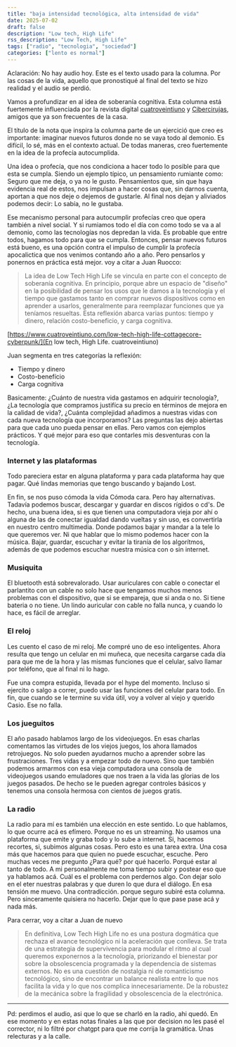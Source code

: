 ```yaml
---
title: "baja intensidad tecnológica, alta intensidad de vida"
date: 2025-07-02
draft: false
description: "Low tech, High Life"
rss_description: "Low Tech, High Life"
tags: ["radio", "tecnologia", "sociedad"]
categories: ["lento es normal"]
---
```


Aclaración: No hay audio hoy. Este es el texto usado para la columna. Por las cosas de la vida, aquello que pronostiqué al final del texto se hizo realidad y el audio se perdió.



Vamos a profundizar en al idea de soberanía cognitiva. Esta columna está fuertemente influenciada por la revista digital [cuatroveintiuno](https://cuatroveintiuno.com) y [Cibercirujas](https://linktr.ee/cybercirujas), amigos que ya son frecuentes de la casa.

<!--more-->

El título de la nota que inspira la columna parte de un ejercició que creo es importante: imaginar nuevos futuros donde no se vaya todo al demonio. Es difícil, lo sé, más en el contexto actual. De todas maneras, creo fuertemente en la idea de la profecía autocumplida. 

Una idea o profecía, que nos condiciona a hacer todo lo posible para que esta se cumpla. Siendo un ejemplo típico, un pensamiento rumiante como: Seguro que me deja, o ya no le gusto. Pensamientos que, sin que haya evidencia real de estos, nos impulsan a hacer cosas que, sin darnos cuenta, aportan a que nos deje o dejemos de gustarle. Al final nos dejan y aliviados podemos decir: Lo sabía, no le gustaba. 

Ese mecanismo personal para autocumplir profecías creo que opera también a nivel social. Y si rumiamos todo el día con como todo se va a al demonio, como las tecnologías nos depredan la vida. Es probable que entre todos, hagamos todo para que se cumpla.
Entonces, pensar nuevos futuros está bueno, es una opción contra el impulso de cumplir la profecía apocalictica que nos venimos contando año a año. Pero pensarlos y ponernos en práctica está mejor.
voy a citar a Juan Ruocco:

> La idea de Low Tech High Life se vincula en parte con el concepto de soberanía cognitiva. En principio, porque abre un espacio de "diseño" en la posibilidad de pensar los usos que le damos a la tecnología y el tiempo que gastamos tanto en comprar nuevos dispositivos como en aprender a usarlos, generalmente para reemplazar funciones que ya teníamos resueltas. Esta reflexión abarca varias puntos: tiempo y dinero, relación costo-beneficio, y carga cognitiva.

[https://www.cuatroveintiuno.com/low-tech-high-life-cottagecore-cyberpunk/](En low tech, High Life. cuatroveintiuno)

Juan segmenta en tres categorías la reflexión:

- Tiempo y dinero
- Costo-benefício
- Carga cognitiva

Basicamente: ¿Cuánto de nuestra vida gastamos en adquirir tecnología?, ¿La tecnología que compramos justifíca su precio en términos de mejora en la calidad de vida?, ¿Cuánta complejidad añadimos a nuestras vidas con cada nueva tecnología que incorporamos?
Las preguntas las dejo abiertas para que cada uno pueda pensar en ellas. Pero vamos con ejemplos prácticos. Y qué mejor para eso que contarles mis desventuras con la tecnología.

### Internet y las plataformas

Todo pareciera estar  en alguna plataforma y para cada plataforma hay que pagar. Qué lindas memorias que tengo buscando y bajando Lost. 

En fin, se nos puso cómoda la vida Cómoda cara. Pero hay alternativas. Tadavía podemos buscar, descargar y guardar en discos rígidos o cd's. De hecho, una buena idea, si es que tienen una computadora vieja por ahí o alguna de las de conectar igualdad dando vueltas y sin uso,  es convertirla en nuestro centro multimedia. Donde podamos bajar y mandar a la tele lo que queremos ver.
Ni que hablar que lo mismo podemos hacer con la música. Bajar, guardar, escuchar y evitar la tiranía de los algorítmos, además de que podemos escuchar nuestra música con o sin internet.

### Musiquita

El bluetooth está sobrevalorado. Usar auriculares con cable o conectar el parlantito con un cable no solo hace que tengamos muchos menos problemas con el dispositivo, que si se empareja, que si anda o no. Si tiene bateria o no tiene. Un lindo auricular con cable no falla nunca, y cuando lo hace, es fácil de arreglar.

### El reloj

Les cuento el caso de mi reloj. Me compré uno de eso inteligentes. Ahora resulta que tengo un celular en mi muñeca, que necesita cargarse cada día para que me de la hora y las mismas funciones que el celular, salvo llamar por teléfono, que al final ni lo hago. 

Fue una compra estupida, llevada por el hype del momento. Incluso si ejercito o salgo a correr, puedo usar las funciones del celular para todo. En fin, que cuando se le termine su vida útil, voy a volver al viejo y querido Casio. Ese no falla.

### Los jueguitos

El año pasado hablamos largo de los videojuegos. En esas charlas comentamos las virtudes de los viejos juegos, los ahora llamados retrojuegos. No solo pueden ayudarnos mucho a aprender sobre las frustraciones. Tres vidas y a empezar todo de nuevo. Sino que también podemos armarmos con esa vieja computadora una consola de videojuegos usando emuladores que nos traen a la vida las glorias de los juegos pasados. De hecho se le pueden agregar controles básicos y tenemos una consola hermosa con cientos de juegos gratis.

### La radio

La radio para mí es también una elección en este sentido. Lo que hablamos, lo que ocurre acá es efímero. Porque no es un streaming. No usamos una plataforma que emite y graba todo y lo sube a internet. Si, hacemos recortes, si, subimos algunas cosas. Pero esto es una tarea extra. Una cosa más que hacemos para que quien no puede escuchar, escuche. Pero muchas veces me pregunto ¿Para qué? por qué hacerlo. Porqué estar al tanto de todo. A mi personalmente me toma tiempo subir y postear eso que ya hablamos acá. Cuál es el problema con perdernos algo. Con dejar solo en el eter nuestras palabras y que duren lo que dura el diálogo. En esa tensión me muevo. Una contradicción. porque seguro subiré esta columna. Pero sinceramente quisiera no hacerlo. Dejar que lo que pase pase acá y nada más.

Para cerrar, voy a citar a Juan de nuevo

>En definitiva, Low Tech High Life no es una postura dogmática que rechaza el avance tecnológico ni la aceleración que conlleva. Se trata de una estrategia de supervivencia para modular el ritmo al cual queremos exponernos a la tecnología, priorizando el bienestar por sobre la obsolescencia programada y la dependencia de sistemas externos. No es una cuestión de nostalgia ni de romanticismo tecnológico, sino de encontrar un balance realista entre lo que nos facilita la vida y lo que nos complica innecesariamente. De la robustez de la mecánica sobre la fragilidad y obsolescencia de la electrónica.

---


Pd: perdimos el audio, asi que lo que se charló en la radio, ahi quedó. En ese momento y en estas notas finales a las que por decision no les pasé el corrector, ni lo filtré por chatgpt para que me corrija la gramática. Unas relecturas y a la calle. 

